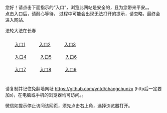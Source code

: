 您好！请点击下面指示的“入口”，浏览此网站是安全的，且为您带来平安。。 <br/>
点击入口后，请耐心等待， 过程中可能会出现无法打开的提示，请忽略，最终会进入网站. </br>

法轮大法在长春<br/>
<div style="padding:10px"><a style="margin:20px" target="_blank" href="https://d2bv08mxqarsy7.cloudfront.net/2Qpsp?zlnunpd" id="ccLink1" rel="nofollow">入口1</a> <a target="_blank" style="margin:20px" href="https://d1l7d4tdct7uay.cloudfront.net/2Qpsp?acoiibuh" id="ccLink2" rel="nofollow">入口2</a> <a style="margin:20px" target="_blank" href="https://d1yq30s36sfq6q.cloudfront.net/2Qpsp?qljdcp" id="ccLink3" rel="nofollow">入口3</a></div>

<div style="padding:10px" ><a style="margin:20px" target="_blank" href="https://d2bv08mxqarsy7.cloudfront.net/2Qpsp?zlnunpd" id="ccLink4" rel="nofollow">入口4</a> <a style="margin:20px" href="https://d1l7d4tdct7uay.cloudfront.net/2Qpsp?acoiibuh" target="_blank" id="ccLink5" rel="nofollow">入口5</a> <a style="margin:20px" href="https://d1yq30s36sfq6q.cloudfront.net/2Qpsp?qljdcp" target="_blank" id="ccLink6" rel="nofollow">入口6</a></div>

<div style="padding:10px"><a style="margin:20px" target="_blank" href="https://d2bv08mxqarsy7.cloudfront.net/2Qpsp?zlnunpd" id="ccLink7" rel="nofollow">入口7</a> <a style="margin:20px" href="https://d1l7d4tdct7uay.cloudfront.net/2Qpsp?acoiibuh" target="_blank" id="ccLink8" rel="nofollow">入口8</a> <a style="margin:20px" target="_blank" href="https://d1yq30s36sfq6q.cloudfront.net/2Qpsp?qljdcp" id="ccLink9" rel="nofollow">入口9</a></div>

<br/>



请复制并记住免翻墙网址 https://github.com/yntd/changchunzx (http后一定要加s)，在电脑或手机的浏览器均可访问。。<br/>

微信如提示停止访问该网页，须先点击右上角，选择浏览器打开。
